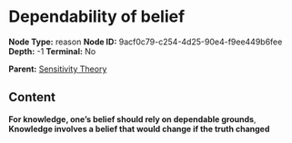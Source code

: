 # Dependability of belief

**Node Type:** reason
**Node ID:** 9acf0c79-c254-4d25-90e4-f9ee449b6fee
**Depth:** -1
**Terminal:** No

**Parent:** [Sensitivity Theory](sensitivity-theory.md)

## Content

**For knowledge, one’s belief should rely on dependable grounds**, **Knowledge involves a belief that would change if the truth changed**
